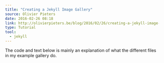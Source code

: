 ```yaml
---
title: "Creating a Jekyll Image Gallery"
source: Olivier Pieters
date: 2016-02-26 08:18
link: http://olivierpieters.be/blog/2016/02/26/creating-a-jekyll-image-gallery.html?utm_source=jekyllweekly&utm_medium=email&utm_campaign=jekyllweeklynewsletter
type: Tutorial
tool:
  - jekyll 
---
```

The code and text below is mainly an explanation of what the different files in my example gallery do. 





